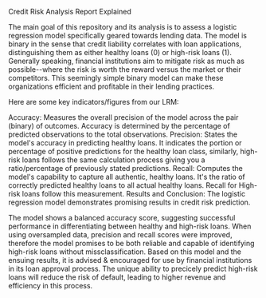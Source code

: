 Credit Risk Analysis Report Explained

The main goal of this repository and its analysis is to assess a logistic regression model specifically geared towards lending data. The model is binary in the sense that credit liability correlates with loan applications, distinguishing them as either healthy loans (0) or high-risk loans (1). Generally speaking, financial institutions aim to mitigate risk as much as possible--where the risk is worth the reward versus the market or their competitors. This seemingly simple binary model can make these organizations efficient and profitable in their lending practices. 

Here are some key indicators/figures from our LRM:

Accuracy: Measures the overall precision of the model across the pair (binary) of outcomes. Accuracy is determined by the percentage of predicted observations to the total observations. 
Precision: States the model's accuracy in predicting healthy loans. It indicates the portion or percentage of positive predictions for the healthy loan class, similarly, high-risk loans follows the same calculation process giving you a ratio/percentage of previously stated predictions. 
Recall: Computes the model's capability to capture all authentic, healthy loans. It's the ratio of correctly predicted healthy loans to all actual healthy loans. Recall for High-risk loans follow this measurement. 
Results and Conclusion: The logistic regression model demonstrates promising results in credit risk prediction. 

The model shows a balanced accuracy score, suggesting successful performance in differentiating between healthy and high-risk loans.
When using oversampled data, precision and recall scores were improved, therefore the model promises to be both reliable and capable of identifying high-risk loans without missclassification. 
Based on this model and the ensuing results, it is advised & encouraged for use by financial institutions in its loan approval process. The unique ability to precicely predict high-risk loans will reduce the risk of default, leading to higher revenue and efficiency in this process. 

